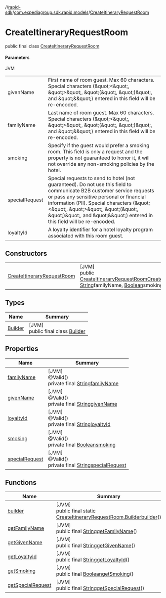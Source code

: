 //[rapid-sdk](../../../index.md)/[com.expediagroup.sdk.rapid.models](../index.md)/[CreateItineraryRequestRoom](index.md)

# CreateItineraryRequestRoom

public final class [CreateItineraryRequestRoom](index.md)

#### Parameters

JVM

| | |
|---|---|
| givenName | First name of room guest. Max 60 characters. Special characters (\&quot;<\&quot;, \&quot;>\&quot;, \&quot;(\&quot;, \&quot;)\&quot;, and \&quot;&\&quot;) entered in this field will be re-encoded. |
| familyName | Last name of room guest. Max 60 characters. Special characters (\&quot;<\&quot;, \&quot;>\&quot;, \&quot;(\&quot;, \&quot;)\&quot;, and \&quot;&\&quot;) entered in this field will be re-encoded. |
| smoking | Specify if the guest would prefer a smoking room. This field is only a request and the property is not guaranteed to honor it, it will not override any non-smoking policies by the hotel. |
| specialRequest | Special requests to send to hotel (not guaranteed). Do not use this field to communicate B2B customer service requests or pass any sensitive personal or financial information (PII). Special characters (\&quot;<\&quot;, \&quot;>\&quot;, \&quot;(\&quot;, \&quot;)\&quot;, and \&quot;&\&quot;) entered in this field will be re-encoded. |
| loyaltyId | A loyalty identifier for a hotel loyalty program associated with this room guest. |

## Constructors

| | |
|---|---|
| [CreateItineraryRequestRoom](-create-itinerary-request-room.md) | [JVM]<br>public [CreateItineraryRequestRoom](index.md)[CreateItineraryRequestRoom](-create-itinerary-request-room.md)([String](https://docs.oracle.com/javase/8/docs/api/java/lang/String.html)givenName, [String](https://docs.oracle.com/javase/8/docs/api/java/lang/String.html)familyName, [Boolean](https://docs.oracle.com/javase/8/docs/api/java/lang/Boolean.html)smoking, [String](https://docs.oracle.com/javase/8/docs/api/java/lang/String.html)specialRequest, [String](https://docs.oracle.com/javase/8/docs/api/java/lang/String.html)loyaltyId) |

## Types

| Name | Summary |
|---|---|
| [Builder](-builder/index.md) | [JVM]<br>public final class [Builder](-builder/index.md) |

## Properties

| Name | Summary |
|---|---|
| [familyName](index.md#-1153523805%2FProperties%2F700308213) | [JVM]<br>@Valid()<br>private final [String](https://docs.oracle.com/javase/8/docs/api/java/lang/String.html)[familyName](index.md#-1153523805%2FProperties%2F700308213) |
| [givenName](index.md#-1012882080%2FProperties%2F700308213) | [JVM]<br>@Valid()<br>private final [String](https://docs.oracle.com/javase/8/docs/api/java/lang/String.html)[givenName](index.md#-1012882080%2FProperties%2F700308213) |
| [loyaltyId](index.md#-803793113%2FProperties%2F700308213) | [JVM]<br>@Valid()<br>private final [String](https://docs.oracle.com/javase/8/docs/api/java/lang/String.html)[loyaltyId](index.md#-803793113%2FProperties%2F700308213) |
| [smoking](index.md#-2127676964%2FProperties%2F700308213) | [JVM]<br>@Valid()<br>private final [Boolean](https://docs.oracle.com/javase/8/docs/api/java/lang/Boolean.html)[smoking](index.md#-2127676964%2FProperties%2F700308213) |
| [specialRequest](index.md#-1212349572%2FProperties%2F700308213) | [JVM]<br>@Valid()<br>private final [String](https://docs.oracle.com/javase/8/docs/api/java/lang/String.html)[specialRequest](index.md#-1212349572%2FProperties%2F700308213) |

## Functions

| Name | Summary |
|---|---|
| [builder](builder.md) | [JVM]<br>public final static [CreateItineraryRequestRoom.Builder](-builder/index.md)[builder](builder.md)() |
| [getFamilyName](get-family-name.md) | [JVM]<br>public final [String](https://docs.oracle.com/javase/8/docs/api/java/lang/String.html)[getFamilyName](get-family-name.md)() |
| [getGivenName](get-given-name.md) | [JVM]<br>public final [String](https://docs.oracle.com/javase/8/docs/api/java/lang/String.html)[getGivenName](get-given-name.md)() |
| [getLoyaltyId](get-loyalty-id.md) | [JVM]<br>public final [String](https://docs.oracle.com/javase/8/docs/api/java/lang/String.html)[getLoyaltyId](get-loyalty-id.md)() |
| [getSmoking](get-smoking.md) | [JVM]<br>public final [Boolean](https://docs.oracle.com/javase/8/docs/api/java/lang/Boolean.html)[getSmoking](get-smoking.md)() |
| [getSpecialRequest](get-special-request.md) | [JVM]<br>public final [String](https://docs.oracle.com/javase/8/docs/api/java/lang/String.html)[getSpecialRequest](get-special-request.md)() |
